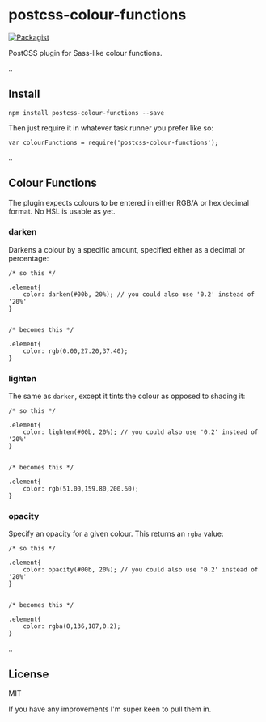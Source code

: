 # postcss-colour-functions

[![Packagist](https://img.shields.io/packagist/l/doctrine/orm.svg)]()

PostCSS plugin for Sass-like colour functions.

.. 

## Install

    npm install postcss-colour-functions --save

Then just require it in whatever task runner you prefer like so:

    var colourFunctions = require('postcss-colour-functions');

..

## Colour Functions

The plugin expects colours to be entered in either RGB/A or hexidecimal format. No HSL is usable as yet. 

### darken

Darkens a colour by a specific amount, specified either as a decimal or percentage:

    /* so this */
    
    .element{
        color: darken(#00b, 20%); // you could also use '0.2' instead of '20%'
    }
    
    
    /* becomes this */
    
    .element{
        color: rgb(0.00,27.20,37.40);
    }

### lighten

The same as `darken`, except it tints the colour as opposed to shading it:

    /* so this */
    
    .element{
        color: lighten(#00b, 20%); // you could also use '0.2' instead of '20%'
    }
    
    
    /* becomes this */
    
    .element{
        color: rgb(51.00,159.80,200.60);
    }
    
### opacity

Specify an opacity for a given colour. This returns an `rgba` value:

    /* so this */
    
    .element{
        color: opacity(#00b, 20%); // you could also use '0.2' instead of '20%'
    }
    
    
    /* becomes this */
    
    .element{
        color: rgba(0,136,187,0.2);
    }
    
..

## License

MIT

If you have any improvements I'm super keen to pull them in.